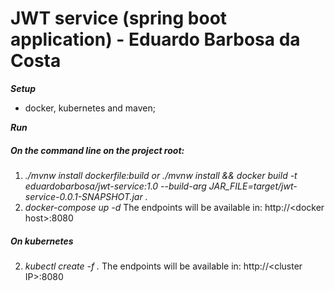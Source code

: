 # JWT service (spring boot application) - Eduardo Barbosa da Costa

***Setup***
* docker, kubernetes and maven;

***Run***
##### On the command line on the project root:

1. *./mvnw install dockerfile:build or ./mvnw install && docker build -t eduardobarbosa/jwt-service:1.0 --build-arg JAR_FILE=target/jwt-service-0.0.1-SNAPSHOT.jar .*
2. *docker-compose up -d*
The endpoints will be available in: http://&lt;docker host&gt;:8080

##### On kubernetes
2. *kubectl create -f .*
The endpoints will be available in: http://&lt;cluster IP&gt;:8080